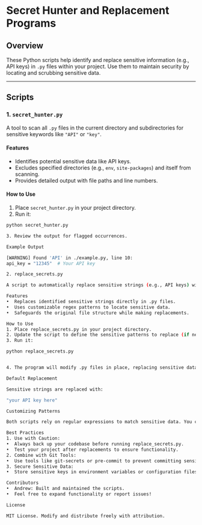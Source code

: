 # Secret Hunter and Replacement Programs

## Overview
These Python scripts help identify and replace sensitive information (e.g., API keys) in `.py` files within your project. Use them to maintain security by locating and scrubbing sensitive data.

---

## Scripts

### 1. `secret_hunter.py`
A tool to scan all `.py` files in the current directory and subdirectories for sensitive keywords like `"API"` or `"key"`.

#### Features
- Identifies potential sensitive data like API keys.
- Excludes specified directories (e.g., `env`, `site-packages`) and itself from scanning.
- Provides detailed output with file paths and line numbers.

#### How to Use
   1. Place `secret_hunter.py` in your project directory.
   2. Run it:
   ```bash
   python secret_hunter.py

3. Review the output for flagged occurrences.

Example Output

[WARNING] Found 'API' in ./example.py, line 10:
  api_key = "12345"  # Your API key

2. replace_secrets.py

A script to automatically replace sensitive strings (e.g., API keys) with placeholders like "your API key here".

Features
   •  Replaces identified sensitive strings directly in .py files.
   •  Uses customizable regex patterns to locate sensitive data.
   •  Safeguards the original file structure while making replacements.

How to Use
   1. Place replace_secrets.py in your project directory.
   2. Update the script to define the sensitive patterns to replace (if needed).
   3. Run it:

   python replace_secrets.py


   4. The program will modify .py files in place, replacing sensitive data.

Default Replacement

Sensitive strings are replaced with:

"your API key here"

Customizing Patterns

Both scripts rely on regular expressions to match sensitive data. You can adjust the patterns in the scripts to meet your specific needs.

Best Practices
   1. Use with Caution:
   •  Always back up your codebase before running replace_secrets.py.
   •  Test your project after replacements to ensure functionality.
   2. Combine with Git Tools:
   •  Use tools like git-secrets or pre-commit to prevent committing sensitive data.
   3. Secure Sensitive Data:
   •  Store sensitive keys in environment variables or configuration files ignored by .gitignore.

   Contributors
   •  Andrew: Built and maintained the scripts.
   •  Feel free to expand functionality or report issues!

   License

MIT License. Modify and distribute freely with attribution.